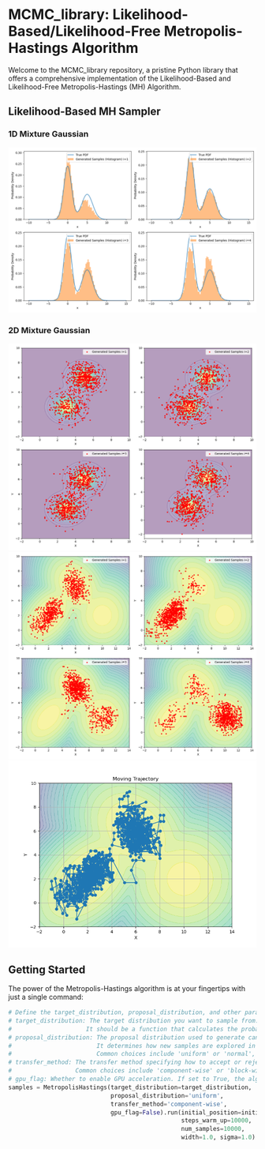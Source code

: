# MCMC_library: Likelihood-Based/Likelihood-Free Metropolis-Hastings Algorithm

Welcome to the MCMC_library repository, a pristine Python library that offers a comprehensive implementation of the Likelihood-Based and Likelihood-Free Metropolis-Hastings (MH) Algorithm.

## Likelihood-Based MH Sampler

### 1D Mixture Gaussian
![1D Mixture Gaussian](https://github.com/bominwang/MCMC_library/blob/main/Likelihood-based%20MHSampler/figure/mcmc1.png)

### 2D Mixture Gaussian
![2D Mixture Gaussian 1](https://github.com/bominwang/MCMC_library/blob/main/Likelihood-based%20MHSampler/figure/mcmc2.png)
![2D Mixture Gaussian 2](https://github.com/bominwang/MCMC_library/blob/main/Likelihood-based%20MHSampler/figure/mcmc3.png)
![2D Mixture Gaussian 3](https://github.com/bominwang/MCMC_library/blob/main/Likelihood-based%20MHSampler/figure/mcmc4.png)

## Getting Started

The power of the Metropolis-Hastings algorithm is at your fingertips with just a single command:

```python
# Define the target_distribution, proposal_distribution, and other parameters
# target_distribution: The target distribution you want to sample from.
#                     It should be a function that calculates the probability density of a given sample.
# proposal_distribution: The proposal distribution used to generate candidate samples from the current sample.
#                        It determines how new samples are explored in the space.
#                        Common choices include 'uniform' or 'normal', or you can provide your own function.
# transfer_method: The transfer method specifying how to accept or reject candidate samples generated from the proposal distribution.
#                  Common choices include 'component-wise' or 'block-wise'.
# gpu_flag: Whether to enable GPU acceleration. If set to True, the algorithm will utilize GPU for computation (if available).
samples = MetropolisHastings(target_distribution=target_distribution,
                             proposal_distribution='uniform',
                             transfer_method='component-wise',
                             gpu_flag=False).run(initial_position=initial_state,
                                                 steps_warm_up=10000,
                                                 num_samples=10000,
                                                 width=1.0, sigma=1.0)
